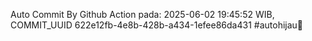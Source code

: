 Auto Commit By Github Action pada: 2025-06-02 19:45:52 WIB, COMMIT_UUID 622e12fb-4e8b-428b-a434-1efee86da431 #autohijau🗿
